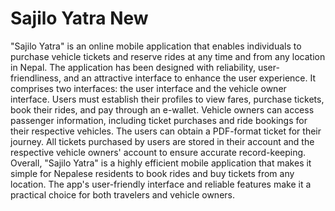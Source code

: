 # Sajilo Yatra New
 "Sajilo Yatra" is an online mobile application that enables individuals to purchase vehicle tickets and reserve rides at any time and from any location in Nepal. The application has been designed with reliability, user-friendliness, and an attractive interface to enhance the user experience. It comprises two interfaces: the user interface and the vehicle owner interface. Users must establish their profiles to view fares, purchase tickets, book their rides, and pay through an e-wallet. Vehicle owners can access passenger information, including ticket purchases and ride bookings for their respective vehicles. The users can obtain a PDF-format ticket for their journey. All tickets purchased by users are stored in their account and the respective vehicle owners' account to ensure accurate record-keeping. Overall, "Sajilo Yatra" is a highly efficient mobile application that makes it simple for Nepalese residents to book rides and buy tickets from any location. The app's user-friendly interface and reliable features make it a practical choice for both travelers and vehicle owners.
